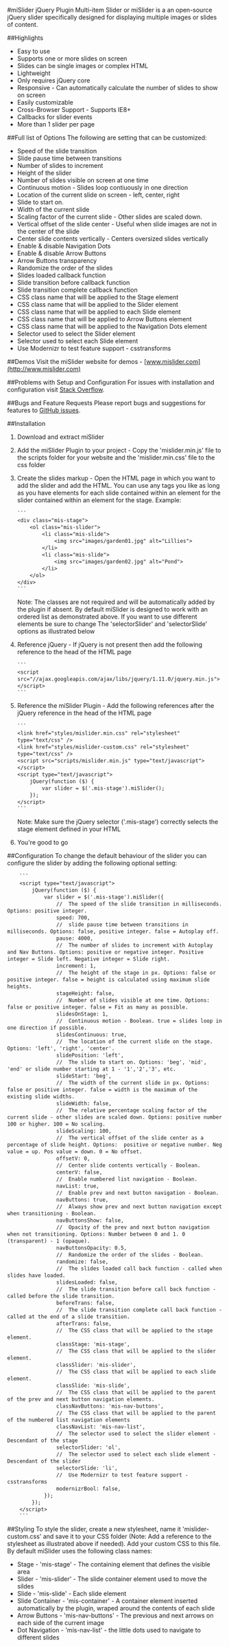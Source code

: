﻿#miSlider jQuery Plugin
Multi-item Slider or miSlider is a an open-source jQuery 
slider specifically designed for displaying multiple 
images or slides of content.

##Highlights
* Easy to use
* Supports one or more slides on screen 
* Slides can be single images or complex HTML
* Lightweight
* Only requires jQuery core
* Responsive - Can automatically calculate the number of slides to show on screen
* Easily customizable
* Cross-Browser Support - Supports IE8+
* Callbacks for slider events
* More than 1 slider per page

##Full list of Options
The following are setting that can be customized:

* Speed of the slide transition 
* Slide pause time between transitions 
* Number of slides to increment
* Height of the slider 
* Number of slides visible on screen at one time 
* Continuous motion - Slides loop contiuously in one direction 
* Location of the current slide on screen - left, center, right 
* Slide to start on. 
* Width of the current slide 
* Scaling factor of the current slide - Other slides are scaled down. 
* Vertical offset of the slide center - Useful when slide images are not in the center of the slide
* Center slide contents vertically - Centers oversized slides vertically
* Enable & disable Navigation Dots
* Enable & disable Arrow Buttons
* Arrow Buttons transparency 
* Randomize the order of the slides 
* Slides loaded callback function
* Slide transition before callback function 
* Slide transition complete callback function
* CSS class name that will be applied to the Stage element
* CSS class name that will be applied to the Slider element
* CSS class name that will be applied to each Slide element
* CSS class name that will be applied to Arrow Buttons element
* CSS class name that will be applied to the Navigation Dots element
* Selector used to select the Slider element
* Selector used to select each Slide element
* Use Modernizr to test feature support - csstransforms

##Demos
Visit the miSlider website for demos - [www.mislider.com](http://www.mislider.com)

##Problems with Setup and Configuration 
For issues with installation and configuration visit [Stack Overflow](http://stackoverflow.com/questions/tagged/mislider).

##Bugs and Feature Requests
Please report bugs and suggestions for features to [GitHub issues](https://github.com/jbowyers/miSlider/issues).

##Installation
1.	Download and extract miSlider
1.	Add the miSlider Plugin to your project - Copy the 'mislider.min.js' 
	file to the scripts folder for your website and the 'mislider.min.css' 
	file to the css folder
1.	Create the slides markup - Open the HTML page in which you want to add the slider
	and add the HTML. You can use any tags you like as long as you have
	elements for each slide contained within an element for the slider contained within
	an element for the stage. Example:

		```
		<div class="mis-stage">
            <ol class="mis-slider">
                <li class="mis-slide">
                    <img src="images/garden01.jpg" alt="Lillies">
                </li>
				<li class="mis-slide">
                    <img src="images/garden02.jpg" alt="Pond">
                </li>
			</ol>
		</div>
		``` 
	Note: The classes are not required and will be automatically added by the plugin
	if absent. By default miSlider is designed to work with an ordered list as 
	demonstrated above. If you want to use different elements be sure to change
	The 'selectorSlider' and 'selectorSlide' options as illustrated below
1.	Reference jQuery - If jQuery is not present then add the following reference 
	to the head of the HTML page

		```
        <script src="//ajax.googleapis.com/ajax/libs/jquery/1.11.0/jquery.min.js"></script>
		```
1.	Reference the miSlider Plugin - Add the following references after 
	the jQuery reference in the head of the HTML page

		```
		<link href="styles/mislider.min.css" rel="stylesheet" type="text/css" />
		<link href="styles/mislider-custom.css" rel="stylesheet" type="text/css" />
		<script src="scripts/mislider.min.js" type="text/javascript"></script>
		<script type="text/javascript">
			jQuery(function ($) {
				var slider = $('.mis-stage').miSlider();
			});
		</script>
		```
	Note: Make sure the jQuery selector ('.mis-stage') correctly selects the 
	stage element defined in your HTML
1.	You're good to go

##Configuration
To change the default behaviour of the slider you can configure the slider 
by adding the following optional setting:

		```
		<script type="text/javascript">
			jQuery(function ($) {
				var slider = $('.mis-stage').miSlider({
					//  The speed of the slide transition in milliseconds. Options: positive integer.
					speed: 700,
					//  slide pause time between transitions in milliseconds. Options: false, positive integer. false = Autoplay off.
					pause: 4000,
					//  The number of slides to increment with Autoplay and Nav Buttons. Options: positive or negative integer. Positive integer = Slide left. Negative integer = Slide right.
					increment: 1,
					//  The height of the stage in px. Options: false or positive integer. false = height is calculated using maximum slide heights.
					stageHeight: false,
					//  Number of slides visible at one time. Options: false or positive integer. false = Fit as many as possible.
					slidesOnStage: 1,
					//  Continuous motion - Boolean. true = slides loop in one direction if possible.
					slidesContinuous: true,
					//  The location of the current slide on the stage. Options: 'left', 'right', 'center'.
					slidePosition: 'left',
					//  The slide to start on. Options: 'beg', 'mid', 'end' or slide number starting at 1 - '1','2','3', etc.
					slideStart: 'beg',
					//  The width of the current slide in px. Options: false or positive integer. false = width is the maximum of the existing slide widths.
					slideWidth: false,
					//  The relative percentage scaling factor of the current slide - other slides are scaled down. Options: positive number 100 or higher. 100 = No scaling.
					slideScaling: 100,
					//  The vertical offset of the slide center as a percentage of slide height. Options:  positive or negative number. Neg value = up. Pos value = down. 0 = No offset.
					offsetV: 0,
					//  Center slide contents vertically - Boolean.
					centerV: false,
					//  Enable numbered list navigation - Boolean.
					navList: true,
					//  Enable prev and next button navigation - Boolean.
					navButtons: true,
					//  Always show prev and next button navigation except when transitioning - Boolean.
					navButtonsShow: false,
					//  Opacity of the prev and next button navigation when not transitioning. Options: Number between 0 and 1. 0 (transparent) - 1 (opaque).
					navButtonsOpacity: 0.5,
					//  Randomize the order of the slides - Boolean.
					randomize: false,
					//  The slides loaded call back function - called when slides have loaded.
					slidesLoaded: false,
					//  The slide transition before call back function - called before the slide transition.
					beforeTrans: false,
					//  The slide transition complete call back function - called at the end of a slide transition.
					afterTrans: false,
					//  The CSS class that will be applied to the stage element.
					classStage: 'mis-stage',
					//  The CSS class that will be applied to the slider element.
					classSlider: 'mis-slider',
					//  The CSS class that will be applied to each slide element.
					classSlide: 'mis-slide',
					//  The CSS class that will be applied to the parent of the prev and next button navigation elements.
					classNavButtons: 'mis-nav-buttons',
					//  The CSS class that will be applied to the parent of the numbered list navigation elements
					classNavList: 'mis-nav-list',
					//  The selector used to select the slider element - Descendant of the stage
					selectorSlider: 'ol',
					//  The selector used to select each slide element - Descendant of the slider
					selectorSlide: 'li',
					//  Use Modernizr to test feature support - csstransforms
					modernizrBool: false,
				});
			});
		</script>
		```

##Styling
To style the slider, create a new stylesheet, name it 'mislider-custom.css' 
and save it to your CSS folder (Note: Add a reference to the stylesheet 
as illustrated above if needed). Add your custom CSS to this file. By default miSlider
uses the following class names:

*	Stage - 'mis-stage'  - The containing element that defines the visible area
*	Slider	- 'mis-slider' - The slide container element used to move the sildes
*	Slide	- 'mis-slide' - Each slide element
*	Slide Container - 'mis-container' - A container element inserted automatically
	by the plugin, wraped around the contents of each slide
*	Arrow Buttons - 'mis-nav-buttons' - The previous and next arrows on each side 
	of the current image
*	Dot Navigation - 'mis-nav-list' - the little dots used to navigate to different slides
 

